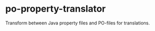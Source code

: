 po-property-translator
======================

Transform between Java property files and PO-files for translations. 
